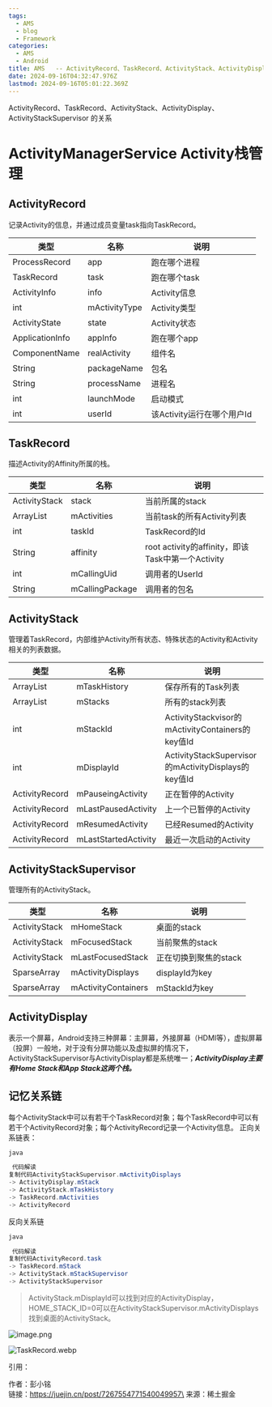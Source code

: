 ```yaml
---
tags:
  - AMS
  - blog
  - Framework
categories:
  - AMS
  - Android
title: AMS   -- ActivityRecord、TaskRecord、ActivityStack、ActivityDisplay、ActivityStackSupervisor
date: 2024-09-16T04:32:47.976Z
lastmod: 2024-09-16T05:01:22.369Z
---
```

ActivityRecord、TaskRecord、ActivityStack、ActivityDisplay、ActivityStackSupervisor  的关系

# ActivityManagerService Activity栈管理

## ActivityRecord

记录Activity的信息，并通过成员变量task指向TaskRecord。

| 类型              | 名称            | 说明                 |
| --------------- | ------------- | ------------------ |
| ProcessRecord   | app           | 跑在哪个进程             |
| TaskRecord      | task          | 跑在哪个task           |
| ActivityInfo    | info          | Activity信息         |
| int             | mActivityType | Activity类型         |
| ActivityState   | state         | Activity状态         |
| ApplicationInfo | appInfo       | 跑在哪个app            |
| ComponentName   | realActivity  | 组件名                |
| String          | packageName   | 包名                 |
| String          | processName   | 进程名                |
| int             | launchMode    | 启动模式               |
| int             | userId        | 该Activity运行在哪个用户Id |

## TaskRecord

描述Activity的Affinity所属的栈。

| 类型                        | 名称              | 说明                                        |
| ------------------------- | --------------- | ----------------------------------------- |
| ActivityStack             | stack           | 当前所属的stack                                |
| ArrayList<ActivityRecord> | mActivities     | 当前task的所有Activity列表                       |
| int                       | taskId          | TaskRecord的Id                             |
| String                    | affinity        | root activity的affinity，即该Task中第一个Activity |
| int                       | mCallingUid     | 调用者的UserId                                |
| String                    | mCallingPackage | 调用者的包名                                    |

## ActivityStack

管理着TaskRecord，内部维护Activity所有状态、特殊状态的Activity和Activity相关的列表数据。

| 类型                       | 名称                   | 说明                                               |
| ------------------------ | -------------------- | ------------------------------------------------ |
| ArrayList<TaskRecord>    | mTaskHistory         | 保存所有的Task列表                                      |
| ArrayList<ActivityStack> | mStacks              | 所有的stack列表                                       |
| int                      | mStackId             | ActivityStackvisor的mActivityContainers的key值Id    |
| int                      | mDisplayId           | ActivityStackSupervisor的mActivityDisplays的key值Id |
| ActivityRecord           | mPauseingActivity    | 正在暂停的Activity                                    |
| ActivityRecord           | mLastPausedActivity  | 上一个已暂停的Activity                                  |
| ActivityRecord           | mResumedActivity     | 已经Resumed的Activity                               |
| ActivityRecord           | mLastStartedActivity | 最近一次启动的Activity                                  |

## ActivityStackSupervisor

管理所有的ActivityStack。

| 类型                             | 名称                  | 说明            |
| ------------------------------ | ------------------- | ------------- |
| ActivityStack                  | mHomeStack          | 桌面的stack      |
| ActivityStack                  | mFocusedStack       | 当前聚焦的stack    |
| ActivityStack                  | mLastFocusedStack   | 正在切换到聚焦的stack |
| SparseArray<ActivityDisplay>   | mActivityDisplays   | displayId为key |
| SparseArray<ActivityContainer> | mActivityContainers | mStackId为key  |

## ActivityDisplay

表示一个屏幕，Android支持三种屏幕：主屏幕，外接屏幕（HDMI等），虚拟屏幕（投屏）一般地，对于没有分屏功能以及虚拟屏的情况下，ActivityStackSupervisor与ActivityDisplay都是系统唯一；***ActivityDisplay主要有Home Stack和App Stack这两个栈。***

## 记忆关系链

每个ActivityStack中可以有若干个TaskRecord对象；每个TaskRecord中可以有若干个ActivityRecord对象；每个ActivityRecord记录一个Activity信息。 正向关系链表：

```java
java

 代码解读
复制代码ActivityStackSupervisor.mActivityDisplays
-> ActivityDisplay.mStack
-> ActivityStack.mTaskHistory
-> TaskRecord.mActivities
-> ActivityRecord
```

反向关系链

```java
java

 代码解读
复制代码ActivityRecord.task
-> TaskRecord.mStack
-> ActivityStack.mStackSupervisor
-> ActivityStackSupervisor
```

> ActivityStack.mDisplayId可以找到对应的ActivityDisplay，HOME\_STACK\_ID=0可以在ActivityStackSupervisor.mActivityDisplays找到桌面的ActivityStack。

![image.png](https://picgo.myjojo.fun:666/i/2024/09/16/66e7bb91a30eb.png)

![TaskRecord.webp](https://picgo.myjojo.fun:666/i/2024/09/16/66e7bb4e3cafe.webp)

引用：

作者：彭小铭\
链接：https://juejin.cn/post/7267554771540049957\
来源：稀土掘金
